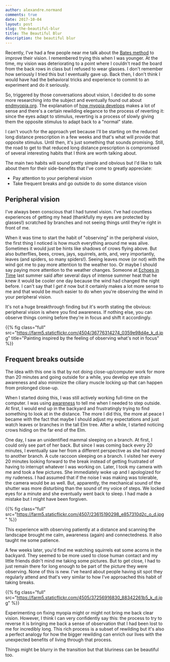 ```yaml
---
author: alexandre.normand
comments: true
date: 2017-10-04
layout: post
slug: the-beautiful-blur
title: The Beautiful Blur
description: the beautiful blur
---
```


Recently, I've had a few people near me talk about the [Bates method](https://en.wikipedia.org/wiki/Bates_method) to improve their vision. I remembered trying this when I was younger. At the time, my vision was deteriorating to a point where I couldn't read the board from the back rows in class but I refused to wear glasses. I don't remember how seriously I tried this but I eventually gave up. Back then, I don't think I would have had the behavioral tricks and experience to commit to an experiment and do it seriously. 

So, triggered by those conversations about vision, I decided to do some more researching into the subject and eventually found out about [endmyopia.org](http://endmyopia.org). The explanation of [how myopia develops](http://endmyopia.org/end-myopia-home/) makes a lot of sense and there's a certain rewilding elegance to the process of reverting it: since the eyes adapt to stimulus, reverting is a process of slowly giving them the opposite stimulus to adapt back to a "normal" state. 

I can't vouch for the approach yet because I'll be starting on the reduced long distance prescription in a few weeks and that's what will provide that opposite stimulus. Until then, it's just something that sounds promising. Still, the road to get to that reduced long distance prescription is compromised of several interesting habits that I think are worth talking about. 

The main two habits will sound pretty simple and obvious but I'd like to talk about them for their side-benefits that I've come to greatly appreciate: 

* Pay attention to your peripheral vision
* Take frequent breaks and go outside to do some distance vision


## Peripheral vision
I've always been conscious that I had tunnel vision. I've had countless experiences of getting my head (thankfully my eyes are protected by glasses!) scratched by branches and not seeing things until they're right in front of me. 

When it was time to start the habit of "observing" in the peripheral vision, the first thing I noticed is how much everything around me was alive. Sometimes it would just be hints like shadows of crows flying above. But also butterflies, bees, crows, jays, squirrels, ants,  and, very importantly, leaves (and spiders, so many spiders!). Seeing leaves move (or not) with the wind got me to pay more attention to the weather too. Or maybe I should say paying more attention to the weather changes. Someone at [Echoes in Time](http://echoes-in-time.com) last summer said after several days of intense summer heat that he knew it would be cooler one day because the wind had changed the night before. I can't say that I _get it_ now but it certainly makes a lot more sense to me and that would be much easier to do when you're observing the wind in your peripheral vision. 

It's not a huge breakthrough finding but it's worth stating the obvious: peripheral vision is where you find awareness. If nothing else, you can observe things coming before they're in focus and shift it accordingly. 

{{% fig class="full" src="https://farm5.staticflickr.com/4504/36776314274_0359e98d4e_k_d.jpg" title="Painting inspired by the feeling of observing what's not in focus" %}}


## Frequent breaks outside
The idea with this one is that by not doing close-up/computer work for more than 20 minutes and going outside for a while, you develop eye strain awareness and also minimize the ciliary muscle locking up that can happen from prolonged close-up. 

When I started doing this, I was still actively working full-time on the computer. I was using [awareness](http://iamfutureproof.com/tools/awareness/) to tell me when I needed to step outside. At first, I would end up in the backyard and frustratingly trying to find something to look at in the distance. The more I did this, the more at peace I became with the fact that maybe I should adjust my expectations and just watch leaves or branches in the tall Elm tree. After a while, I started noticing crows hiding on the far end of the Elm. 

One day, I saw an unidentified mammal sleeping on a branch. At first, I could only see part of her back. But since I was coming back every 20 minutes, I eventually saw her from a different perspective as she had moved to another branch. A cute raccoon sleeping on a branch. I visited her every 20 minutes looking forward to the break instead of getting frustrated of having to interrupt whatever I was working on. Later, I took my camera with me and took a few pictures. She immediately woke up and I apologized for my rudeness. I had assumed that if the noise I was making was tolerable, the camera would be as well. But, apparently, the mechanical sound of the shutter was more disturbing than the sound of my voice of steps. We locked eyes for a minute and she eventually went back to sleep. I had made a mistake but I might have been forgiven. 

{{% fig class="full" src="https://farm5.staticflickr.com/4507/23615190298_e857310d2c_o_d.jpg" %}}

This experience with observing patiently at a distance and scanning the landscape brought me calm, awareness (again) and connectedness. It also taught me some patience. 

A few weeks later, you'd find me watching squirrels eat some acorns in the backyard. They seemed to be more used to close human contact and my little friends didn't mind me taking some pictures. But to get close, I had to just remain there for long enough to be part of the picture they were observing. None of this is new. I've heard about people having sit spot they regularly attend and that's very similar to how I've approached this habit of taking breaks. 

{{% fig class="full" src="https://farm5.staticflickr.com/4505/37256916830_88342261b5_k_d.jpg" %}}

Experimenting on fixing myopia might or might not bring me back clear vision. However, I think I can very confidently say this: the process to try to reverse it is bringing me back a sense of observation that I had been lost to me for incredibly long. This rich process is a subset of rewilding but it's also a perfect analogy for how the bigger rewilding can enrich our lives with the unexpected benefits of living through that process. 

Things might be blurry in the transition but that bluriness can be beautiful too. 

